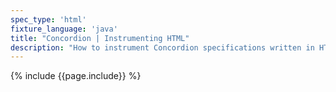 ```yaml
---
spec_type: 'html'
fixture_language: 'java'
title: "Concordion | Instrumenting HTML"
description: "How to instrument Concordion specifications written in HTML. Instrumentation links the examples in the specification to the Java fixture."
---
```


{% include {{page.include}} %}
